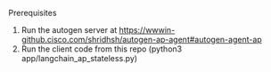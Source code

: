 Prerequisites

1. Run the autogen server at  https://wwwin-github.cisco.com/shridhsh/autogen-ap-agent#autogen-agent-ap
2. Run the client code from this repo (python3 app/langchain_ap_stateless.py)
